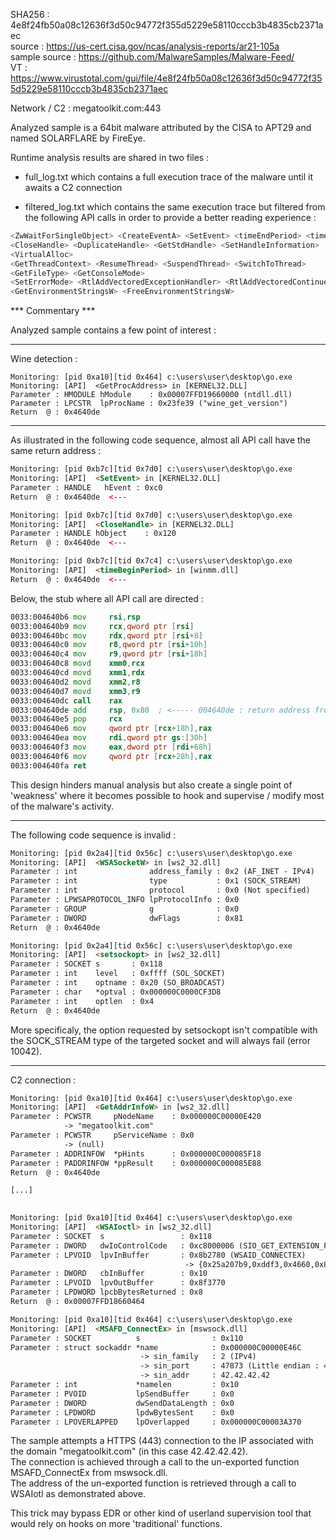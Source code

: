SHA256 : 4e8f24fb50a08c12636f3d50c94772f355d5229e58110cccb3b4835cb2371aec  
source : https://us-cert.cisa.gov/ncas/analysis-reports/ar21-105a  
sample source : https://github.com/MalwareSamples/Malware-Feed/  
VT : https://www.virustotal.com/gui/file/4e8f24fb50a08c12636f3d50c94772f355d5229e58110cccb3b4835cb2371aec    

Network / C2 : megatoolkit.com:443  

Analyzed sample is a 64bit malware attributed by the CISA to APT29 and named SOLARFLARE by FireEye.  

Runtime analysis results are shared in two files :  

- full_log.txt which contains a full execution trace of the malware until it awaits a C2 connection  

- filtered_log.txt which contains the same execution trace but filtered from the following API calls in order to provide a better reading experience :  


```c
<ZwWaitForSingleObject> <CreateEventA> <SetEvent> <timeEndPeriod> <timeBeginPeriod> <WaitForSingleObject> <WaitForMultipleObjects>
<CloseHandle> <DuplicateHandle> <GetStdHandle> <SetHandleInformation> 
<VirtualAlloc> 
<GetThreadContext> <ResumeThread> <SuspendThread> <SwitchToThread>
<GetFileType> <GetConsoleMode>
<SetErrorMode> <RtlAddVectoredExceptionHandler> <RtlAddVectoredContinueHandler> 
<GetEnvironmentStringsW> <FreeEnvironmentStringsW>
```


*** Commentary *** 

Analyzed sample contains a few point of interest :

---- 

Wine detection :  

```
Monitoring: [pid 0xa10][tid 0x464] c:\users\user\desktop\go.exe  
Monitoring: [API]  <GetProcAddress> in [KERNEL32.DLL]  
Parameter : HMODULE hModule    : 0x00007FFD19660000 (ntdll.dll)  
Parameter : LPCSTR  lpProcName : 0x23fe39 ("wine_get_version")  
Return  @ : 0x4640de
```  


---- 

As illustrated in the following code sequence, almost all API call have the same return address :  

```html
Monitoring: [pid 0xb7c][tid 0x7d0] c:\users\user\desktop\go.exe  
Monitoring: [API]  <SetEvent> in [KERNEL32.DLL]  
Parameter : HANDLE   hEvent : 0xc0  
Return  @ : 0x4640de  <---

Monitoring: [pid 0xb7c][tid 0x7d0] c:\users\user\desktop\go.exe  
Monitoring: [API]  <CloseHandle> in [KERNEL32.DLL]  
Parameter : HANDLE hObject    : 0x120  
Return  @ : 0x4640de  <---

Monitoring: [pid 0xb7c][tid 0x7c4] c:\users\user\desktop\go.exe  
Monitoring: [API]  <timeBeginPeriod> in [winmm.dll]  
Return  @ : 0x4640de  <---
```

Below, the stub where all API call are directed :  

```asm
0033:004640b6 mov     rsi,rsp  
0033:004640b9 mov     rcx,qword ptr [rsi]  
0033:004640bc mov     rdx,qword ptr [rsi+8]  
0033:004640c0 mov     r8,qword ptr [rsi+10h]  
0033:004640c4 mov     r9,qword ptr [rsi+18h]  
0033:004640c8 movd    xmm0,rcx  
0033:004640cd movd    xmm1,rdx  
0033:004640d2 movd    xmm2,r8  
0033:004640d7 movd    xmm3,r9  
0033:004640dc call    rax  
0033:004640de add     rsp, 0x80  ; <----- 004640de : return address from most function call
0033:004640e5 pop     rcx  
0033:004640e6 mov     qword ptr [rcx+18h],rax  
0033:004640ea mov     rdi,qword ptr gs:[30h]  
0033:004640f3 mov     eax,dword ptr [rdi+68h]  
0033:004640f6 mov     qword ptr [rcx+28h],rax  
0033:004640fa ret  
```

This design hinders manual analysis but also create a single point of 'weakness' where it becomes possible to hook and supervise / modify most of the malware's activity.

---- 

The following code sequence is invalid :  

```html
Monitoring: [pid 0x2a4][tid 0x56c] c:\users\user\desktop\go.exe  
Monitoring: [API]  <WSASocketW> in [ws2_32.dll]  
Parameter : int                address_family : 0x2 (AF_INET - IPv4)  
Parameter : int                type           : 0x1 (SOCK_STREAM)  
Parameter : int                protocol       : 0x0 (Not specified)  
Parameter : LPWSAPROTOCOL_INFO lpProtocolInfo : 0x0  
Parameter : GROUP              g              : 0x0  
Parameter : DWORD              dwFlags        : 0x81  
Return  @ : 0x4640de  

Monitoring: [pid 0x2a4][tid 0x56c] c:\users\user\desktop\go.exe  
Monitoring: [API]  <setsockopt> in [ws2_32.dll]  
Parameter : SOCKET s       : 0x118  
Parameter : int    level   : 0xffff (SOL_SOCKET)  
Parameter : int    optname : 0x20 (SO_BROADCAST)  
Parameter : char   *optval : 0x000000C0000CF3D8  
Parameter : int    optlen  : 0x4  
Return  @ : 0x4640de  
```

More specificaly, the option requested by setsockopt isn't compatible with the SOCK_STREAM type of the targeted socket and will always fail (error 10042).  


----

C2 connection :  

```html
Monitoring: [pid 0xa10][tid 0x464] c:\users\user\desktop\go.exe  
Monitoring: [API]  <GetAddrInfoW> in [ws2_32.dll]  
Parameter : PCWSTR     pNodeName    : 0x000000C00000E420  
            -> "megatoolkit.com"  
Parameter : PCWSTR     pServiceName : 0x0  
            -> (null)  
Parameter : ADDRINFOW  *pHints      : 0x000000C000085F18  
Parameter : PADDRINFOW *ppResult    : 0x000000C000085E88  
Return  @ : 0x4640de  

[...]  
  

Monitoring: [pid 0xa10][tid 0x464] c:\users\user\desktop\go.exe  
Monitoring: [API]  <WSAIoctl> in [ws2_32.dll]  
Parameter : SOCKET  s                 : 0x118  
Parameter : DWORD   dwIoControlCode   : 0xc8000006 (SIO_GET_EXTENSION_FUNCTION_POINTER)  
Parameter : LPVOID  lpvInBuffer       : 0x8b2780 (WSAID_CONNECTEX)  
                                       -> {0x25a207b9,0xddf3,0x4660,0x8e,{0xe9,0x76,0xe5,0x8c,0x74,0x06,0x3e}}  
Parameter : DWORD   cbInBuffer        : 0x10  
Parameter : LPVOID  lpvOutBuffer      : 0x8f3770  
Parameter : LPDWORD lpcbBytesReturned : 0x8  
Return  @ : 0x00007FFD18660464  

Monitoring: [pid 0xa10][tid 0x464] c:\users\user\desktop\go.exe  
Monitoring: [API]  <MSAFD_ConnectEx> in [mswsock.dll]  
Parameter : SOCKET          s                : 0x110  
Parameter : struct sockaddr *name            : 0x000000C00000E46C  
                             -> sin_family   : 2 (IPv4)  
                             -> sin_port     : 47873 (Little endian : 443)  
                             -> sin_addr     : 42.42.42.42  
Parameter : int             *namelen         : 0x10  
Parameter : PVOID           lpSendBuffer     : 0x0  
Parameter : DWORD           dwSendDataLength : 0x0  
Parameter : LPDWORD         lpdwBytesSent    : 0x0  
Parameter : LPOVERLAPPED    lpOverlapped     : 0x000000C00003A370  
```

The sample attempts a HTTPS (443) connection to the IP associated with the domain "megatoolkit.com" (in this case 42.42.42.42).  
The connection is achieved through a call to the un-exported function MSAFD_ConnectEx from mswsock.dll.  
The address of the un-exported function is retrieved through a call to WSAIotl as demonstrated above.  

This trick may bypass EDR or other kind of userland supervision tool that would rely on hooks on more 'traditional' functions.  

